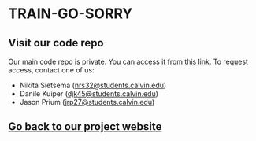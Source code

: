 # TRAIN-GO-SORRY
## Visit our code repo
Our main code repo is private. 
You can access it from [this link](https://github.com/nrs32/TRAIN-GO-SORRY).
To request access, contact one of us: 
- Nikita Sietsema (nrs32@students.calvin.edu)
- Danile Kuiper (djk45@students.calvin.edu)
- Jason Prium (jrp27@students.calvin.edu)

## [Go back to our project website](https://nrs32.github.io/TRAIN-GO-SORRY---pages/)
